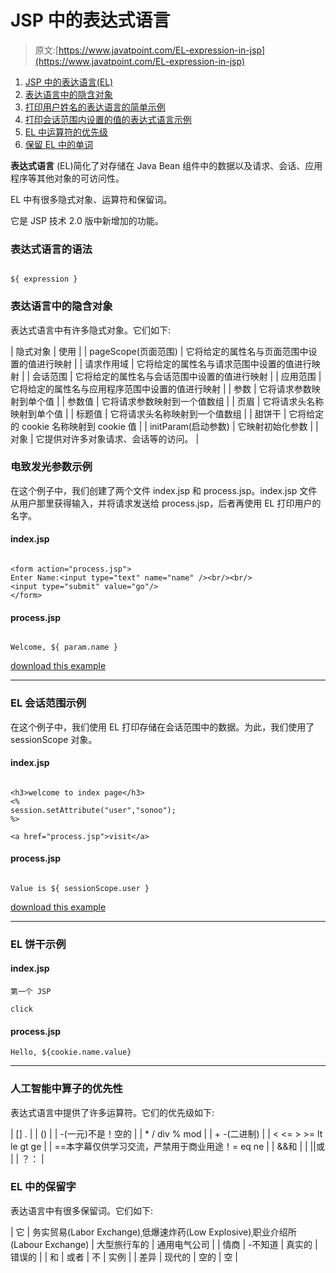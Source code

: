 # JSP 中的表达式语言

> 原文:[https://www.javatpoint.com/EL-expression-in-jsp](https://www.javatpoint.com/EL-expression-in-jsp)

1.  [JSP 中的表达语言(EL)](#)
2.  [表达语言中的隐含对象](#elimplicit)
3.  [打印用户姓名的表达语言的简单示例](#elex1)
4.  [打印会话范围内设置的值的表达式语言示例](#elex2)
5.  [EL 中运算符的优先级](#elprecedence)
6.  [保留 EL 中的单词](#elwords)

**表达式语言** (EL)简化了对存储在 Java Bean 组件中的数据以及请求、会话、应用程序等其他对象的可访问性。

EL 中有很多隐式对象、运算符和保留词。

它是 JSP 技术 2.0 版中新增加的功能。

### 表达式语言的语法

```

${ expression }

```

### 表达语言中的隐含对象

表达式语言中有许多隐式对象。它们如下:

| 隐式对象 | 使用 |
| pageScope(页面范围) | 它将给定的属性名与页面范围中设置的值进行映射 |
| 请求作用域 | 它将给定的属性名与请求范围中设置的值进行映射 |
| 会话范围 | 它将给定的属性名与会话范围中设置的值进行映射 |
| 应用范围 | 它将给定的属性名与应用程序范围中设置的值进行映射 |
| 参数 | 它将请求参数映射到单个值 |
| 参数值 | 它将请求参数映射到一个值数组 |
| 页眉 | 它将请求头名称映射到单个值 |
| 标题值 | 它将请求头名称映射到一个值数组 |
| 甜饼干 | 它将给定的 cookie 名称映射到 cookie 值 |
| initParam(启动参数) | 它映射初始化参数 |
| 对象 | 它提供对许多对象请求、会话等的访问。 |

### 电致发光参数示例

在这个例子中，我们创建了两个文件 index.jsp 和 process.jsp。index.jsp 文件从用户那里获得输入，并将请求发送给 process.jsp，后者再使用 EL 打印用户的名字。

#### index.jsp

```

<form action="process.jsp">
Enter Name:<input type="text" name="name" /><br/><br/>
<input type="submit" value="go"/>
</form>

```

#### process.jsp

```

Welcome, ${ param.name }

```

[download this example](https://static.javatpoint.com/src/jsp/el1.zip)

* * *

### EL 会话范围示例

在这个例子中，我们使用 EL 打印存储在会话范围中的数据。为此，我们使用了 sessionScope 对象。

#### index.jsp

```

<h3>welcome to index page</h3>
<%
session.setAttribute("user","sonoo");
%>

<a href="process.jsp">visit</a>

```

#### process.jsp

```

Value is ${ sessionScope.user }

```

[download this example](https://static.javatpoint.com/src/jsp/el2.zip)

* * *

### EL 饼干示例

#### index.jsp

```
第一个 JSP

click

```

#### process.jsp

```
Hello, ${cookie.name.value}

```

* * *

### 人工智能中算子的优先性

表达式语言中提供了许多运算符。它们的优先级如下:

| [] . |
| () |
| -(一元)不是！空的 |
| * / div % mod |
| + -(二进制) |
| < <= > >= lt le gt ge |
| ==本字幕仅供学习交流，严禁用于商业用途！= eq ne |
| &&和 |
| &#124;&#124;或 |
| ？： |

### EL 中的保留字

表达语言中有很多保留词。它们如下:

| 它 | 务实贸易(Labor Exchange)ˌ低爆速炸药(Low Explosive)ˌ职业介绍所(Labour Exchange) | 大型旅行车的 | 通用电气公司 |
| 情商 | -不知道 | 真实的 | 错误的 |
| 和 | 或者 | 不 | 实例 |
| 差异 | 现代的 | 空的 | 空 |